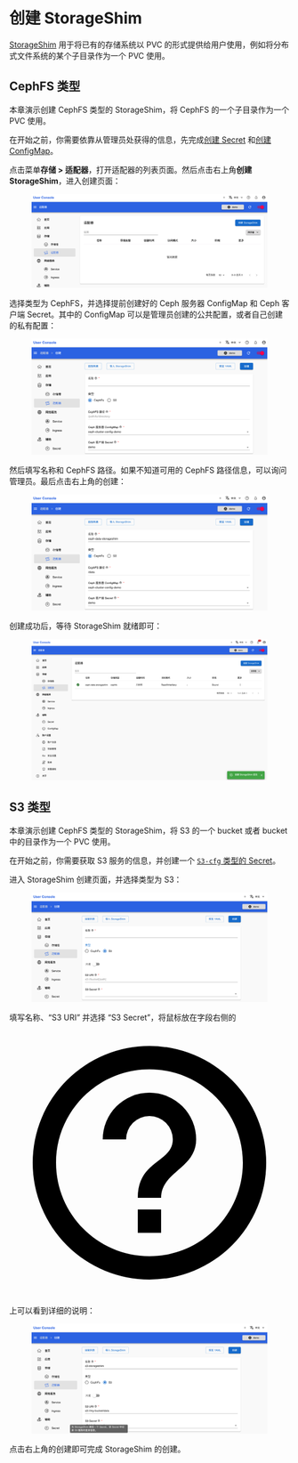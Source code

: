 # 创建 StorageShim

<a target="_blank" rel="noopener noreferrer" href="https://t9k.github.io/user-manuals/latest/modules/storage/storageshim.html">StorageShim</a> 用于将已有的存储系统以 PVC 的形式提供给用户使用，例如将分布式文件系统的某个子目录作为一个 PVC 使用。

## CephFS 类型

本章演示创建 CephFS 类型的 StorageShim，将 CephFS 的一个子目录作为一个 PVC 使用。

在开始之前，你需要依靠从管理员处获得的信息，先完成[创建 Secret](secret.md) 和[创建 ConfigMap](configmap.md)。

点击菜单**存储 > 适配器**，打开适配器的列表页面。然后点击右上角**创建 StorageShim**，进入创建页面：

<figure class="screenshot">
  <img alt="list-storageshim" src="../../assets/guide/manage-storage-network-and-auxiliary/storage/list-storageshim.png" />
</figure>

选择类型为 CephFS，并选择提前创建好的 Ceph 服务器 ConfigMap 和 Ceph 客户端 Secret。其中的 ConfigMap 可以是管理员创建的公共配置，或者自己创建的私有配置：

<figure class="screenshot">
  <img alt="create-storageshim-ceph-1" src="../../assets/guide/manage-storage-network-and-auxiliary/storage/create-storageshim-ceph-1.png" />
</figure>

然后填写名称和 CephFS 路径。如果不知道可用的 CephFS 路径信息，可以询问管理员。最后点击右上角的创建：

<figure class="screenshot">
  <img alt="create-storageshim-ceph-2" src="../../assets/guide/manage-storage-network-and-auxiliary/storage/create-storageshim-ceph-2.png" />
</figure>

创建成功后，等待 StorageShim 就绪即可：

<figure class="screenshot">
  <img alt="created-storageshim" src="../../assets/guide/manage-storage-network-and-auxiliary/storage/created-storageshim.png" />
</figure>

## S3 类型

本章演示创建 CephFS 类型的 StorageShim，将 S3 的一个 bucket 或者 bucket 中的目录作为一个 PVC 使用。

在开始之前，你需要获取 S3 服务的信息，并创建一个 [`S3-cfg` 类型的 Secret](secret.md#s3-cfg-类型)。

进入 StorageShim 创建页面，并选择类型为 S3：

<figure class="screenshot">
  <img alt="create-storageshim-s3-1" src="../../assets/guide/manage-storage-network-and-auxiliary/storage/create-storageshim-s3-1.png" />
</figure>

填写名称、“S3 URI” 并选择 “S3 Secret”，将鼠标放在字段右侧的 <span class="twemoji"><svg xmlns="http://www.w3.org/2000/svg" viewBox="0 0 24 24"><path d="M11 18h2v-2h-2v2m1-16A10 10 0 0 0 2 12a10 10 0 0 0 10 10 10 10 0 0 0 10-10A10 10 0 0 0 12 2m0 18c-4.41 0-8-3.59-8-8s3.59-8 8-8 8 3.59 8 8-3.59 8-8 8m0-14a4 4 0 0 0-4 4h2a2 2 0 0 1 2-2 2 2 0 0 1 2 2c0 2-3 1.75-3 5h2c0-2.25 3-2.5 3-5a4 4 0 0 0-4-4Z"/></svg></span> 上可以看到详细的说明：

<figure class="screenshot">
  <img alt="create-storageshim-s3-2" src="../../assets/guide/manage-storage-network-and-auxiliary/storage/create-storageshim-s3-2.png" />
</figure>

点击右上角的创建即可完成 StorageShim 的创建。
